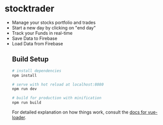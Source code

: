 # stocktrader

<ul>
  <li>Manage your stocks portfolio and trades</li>
  <li>Start a new day by clicking on "end day"</li>
  <li>Track your Funds in real-time</li>
  <li>Save Data to Firebase</li>
  <li>Load Data from Firebase</li>

## Build Setup

``` bash
# install dependencies
npm install

# serve with hot reload at localhost:8080
npm run dev

# build for production with minification
npm run build
```

For detailed explanation on how things work, consult the [docs for vue-loader](http://vuejs.github.io/vue-loader).
